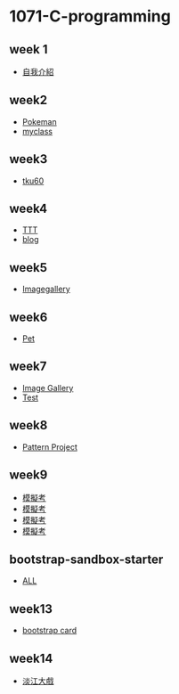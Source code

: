 # 1071-C-programming
## week 1
* [自我介紹](https://choutingman.github.io/20181002/w01/intro.html)
 
## week2
* [Pokeman](https://choutingman.github.io/20181002/w01/intro.html)
* [myclass](https://choutingman.github.io/20181002/w02/myclass.html)
## week3
* [tku60](https://choutingman.github.io/20181002/w03/tku60.html)
## week4
* [TTT](https://choutingman.github.io/20181002/w04/ttt.html)
* [blog](https://choutingman.github.io/20181002/w04/blog.html)
## week5
* [Imagegallery](https://choutingman.github.io/20181002/w05/imagegallery.html)
## week6
* [Pet](https://choutingman.github.io/20181002/w06/index.html)
## week7
* [Image Gallery](https://choutingman.github.io/20181002/w7/ImageGallery.html)
* [Test](https://choutingman.github.io/20181002/w7/test.html)
## week8
* [Pattern Project ](https://choutingman.github.io/20181002/w08/index.html)
## week9
* [模擬考](https://choutingman.github.io/20181002/w09-模擬考/div.html)
* [模擬考](https://choutingman.github.io/20181002/w09-模擬考/tku60.html)
* [模擬考](https://choutingman.github.io/20181002/w09-模擬考/resume.html)
* [模擬考](https://choutingman.github.io/20181002/w09-模擬考/travel.html)
## bootstrap-sandbox-starter
* [ALL](https://choutingman.github.io/20181002/bootstrap-sandbox-starter/2_2_basic_typography.html)
## week13
* [bootstrap card](https://choutingman.github.io/20181002/w12/index.html)
## week14
* [淡江大戲](https://choutingman.github.io/20181002/淡江大戲.html)

<!--stackedit_data:
eyJoaXN0b3J5IjpbLTE4NTk5MTEyMTEsNDEwMTM5NjYxLC03Nz
A0OTkwNDEsMTQzNjU0OTc3XX0=
-->